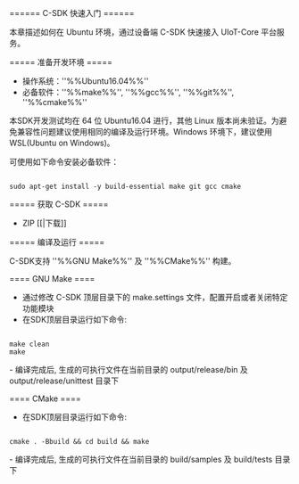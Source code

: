 ====== C-SDK 快速入门 ======

本章描述如何在 Ubuntu 环境，通过设备端 C-SDK 快速接入 UIoT-Core 平台服务。

===== 准备开发环境 =====

  * 操作系统：''%%Ubuntu16.04%%''
  * 必备软件：''%%make%%'', ''%%gcc%%'', ''%%git%%'', ''%%cmake%%''

本SDK开发测试均在 64 位 Ubuntu16.04 进行，其他 Linux 版本尚未验证。为避免兼容性问题建议使用相同的编译及运行环境。Windows 环境下，建议使用 WSL(Ubuntu on Windows)。

可使用如下命令安装必备软件：

<code bash>
sudo apt-get install -y build-essential make git gcc cmake

</code>
===== 获取 C-SDK =====

  * ZIP [[|下载]]

===== 编译及运行 =====

C-SDK支持 ''%%GNU Make%%'' 及 ''%%CMake%%'' 构建。

==== GNU Make ====

  - 通过修改 C-SDK 顶层目录下的 make.settings 文件，配置开启或者关闭特定功能模块
  - 在SDK顶层目录运行如下命令:
<code bash>
make clean
make

</code>
  - 编译完成后, 生成的可执行文件在当前目录的 output/release/bin 及 output/release/unittest 目录下

==== CMake ====

  - 在SDK顶层目录运行如下命令:
<code bash>
cmake . -Bbuild && cd build && make

</code>
  - 编译完成后, 生成的可执行文件在当前目录的 build/samples 及 build/tests 目录下

